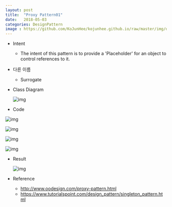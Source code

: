 ```yaml
---
layout: post
title:  "Proxy Pattern01"
date:   2018-05-03
categories: DesignPattern
image : https://github.com/KoJunHee/kojunhee.github.io/raw/master/img/dpci.png
---
```


- Intent

  - The intent of this pattern is to provide a 'Placeholder' for an object to control references to it.

- 다른 이름 

  - Surrogate			

- Class Diagram

  ![img](https://github.com/KoJunHee/kojunhee.github.io/raw/master/img/proxyUML.png)


- Code

![img](https://github.com/KoJunHee/kojunhee.github.io/raw/master/img/proxy01.png)

![img](https://github.com/KoJunHee/kojunhee.github.io/raw/master/img/proxy02.png)

![img](https://github.com/KoJunHee/kojunhee.github.io/raw/master/img/proxy03.png)

![img](https://github.com/KoJunHee/kojunhee.github.io/raw/master/img/proxy04.png)

- Result

  ![img](https://github.com/KoJunHee/kojunhee.github.io/raw/master/img/proxyResult.png)

- Reference

  - <http://www.oodesign.com/proxy-pattern.html>
  - <https://www.tutorialspoint.com/design_pattern/singleton_pattern.html>



